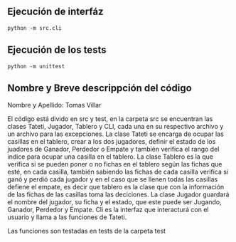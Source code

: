 ## Ejecución de interfáz

```text
python -m src.cli
```

## Ejecución de los tests

```text
python -m unittest
```

## Nombre y Breve descrippción del código

Nombre y Apellido: Tomas Villar

El código está divido en src y test, en la carpeta src se encuentran las clases Tateti, Jugador, Tablero y CLI, cada una en su respectivo archivo y un archivo para las excepciones. La clase Tateti se encarga de ocupar las casillas en el tablero, crear a los dos jugadores, definir el estado de los juadores de Ganador, Perdedor o Empate y también verifica el rango del indice para ocupar una casilla en el tablero. La clase Tablero es la que verifica si se pueden poner o no fichas en el tablero según las fichas que esté, en cada casilla, también sabiendo las fichas de cada casilla verifica si ganó y perdió cada jugador y en el caso que se llenen todas las casillas defiene el empate, es decir que tablero es la clase que con la información de las fichas de las casillas toma las deciciones. La clase Jugador guardará el nombre del jugador, su ficha y el estado, que este puede ser Jugando, Ganador, Perdedor y Empate. Cli es la interfaz que interacturá con el usuario y llama a las funciones de Tateti.

Las funciones son testadas en tests de la carpeta test


